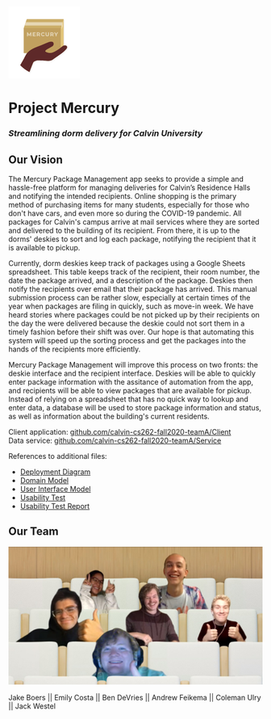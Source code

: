 ![Mercury logo](https://github.com/calvin-cs262-fall2020-teamA/Project/blob/master/assets/logo.png)

# Project Mercury

### *Streamlining dorm delivery for Calvin University*

## Our Vision

The Mercury Package Management app seeks to provide a simple and hassle-free platform for managing deliveries for Calvin’s Residence Halls and notifying the intended recipients. Online shopping is the primary method of purchasing items for many students, especially for those who don't have cars, and even more so during the COVID-19 pandemic. All packages for Calvin's campus arrive at mail services where they are sorted and delivered to the building of its recipient. From there, it is up to the dorms' deskies to sort and log each package, notifying the recipient that it is available to pickup.

Currently, dorm deskies keep track of packages using a Google Sheets spreadsheet. This table keeps track of the recipient, their room number, the date the package arrived, and a description of the package. Deskies then notify the recipients over email that their package has arrived. This manual submission process can be rather slow, especially at certain times of the year when packages are filing in quickly, such as move-in week. We have heard stories where packages could be not picked up by their recipients on the day the were delivered because the deskie could not sort them in a timely fashion before their shift was over. Our hope is that automating this system will speed up the sorting process and get the packages into the hands of the recipients more efficiently. 

Mercury Package Management will improve this process on two fronts: the deskie interface and the recipient interface. Deskies will be able to quickly enter package information with the assitance of automation from the app, and recipients will be able to view packages that are available for pickup. Instead of relying on a spreadsheet that has no quick way to lookup and enter data, a database will be used to store package information and status, as well as information about the building's current residents.  

Client application: [github.com/calvin-cs262-fall2020-teamA/Client](https://github.com/calvin-cs262-fall2020-teamA/Client)  
Data service: [github.com/calvin-cs262-fall2020-teamA/Service](https://github.com/calvin-cs262-fall2020-teamA/Service)

References to additional files:
- [Deployment Diagram](https://github.com/calvin-cs262-fall2020-teamA/Project/blob/master/assets/DeploymentDiagram.png)
- [Domain Model](https://github.com/calvin-cs262-fall2020-teamA/Project/blob/master/assets/DomainModel.png)
- [User Interface Model](https://github.com/calvin-cs262-fall2020-teamA/Project/blob/master/assets/UIModel.png)
- [Usability Test](https://github.com/calvin-cs262-fall2020-teamA/Project/blob/master/UsabilityTest.md)
- [Usability Test Report](https://github.com/calvin-cs262-fall2020-teamA/Project/blob/master/UsabilityReport.md)

## Our Team

![Team Photo](https://github.com/calvin-cs262-fall2020-teamA/Project/blob/master/assets/GroupATeamPhoto.jpg)

Jake Boers || Emily Costa || Ben DeVries || Andrew Feikema || Coleman Ulry || Jack Westel  
